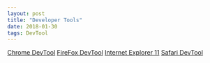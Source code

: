 ```yaml
---
layout: post
title: "Developer Tools"
date: 2018-01-30
tags: DevTool
---
```


[Chrome DevTool](https://developers.google.com/web/tools/chrome-devtools/)
[FireFox DevTool](https://developer.mozilla.org/en-US/docs/Tools)
[Internet Explorer 11](https://docs.microsoft.com/en-us/previous-versions/windows/internet-explorer/ie-developer/dev-guides/bg182636(v=vs.85))
[Safari DevTool](https://developer.apple.com/safari/tools/)
